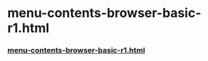 menu-contents-browser-basic-r1.html
===


### [menu-contents-browser-basic-r1.html ]( jaanga.github.io/cookbook-html/templates/menu-contents-browser/basic/ )